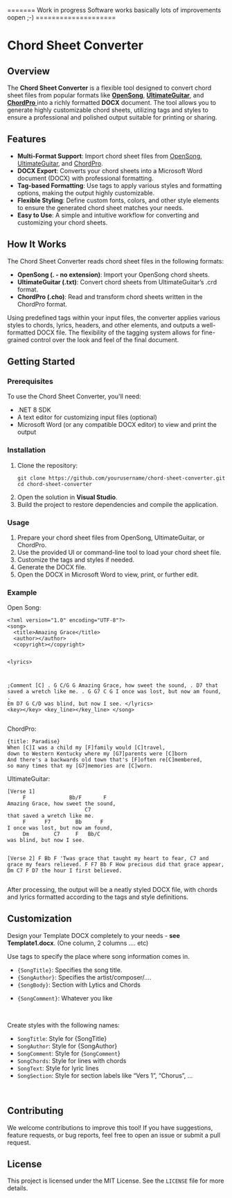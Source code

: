 ======= Work in progress Software works basically lots of improvements oopen ;-) ====================
<h1>Chord Sheet Converter</h1>
<h2>Overview</h2>
<p>The <strong>Chord Sheet Converter</strong> is a flexible tool designed to convert chord sheet files from popular formats like <a target="_blank" rel="noopener noreferrer" href="https://opensong.org/"><strong>OpenSong</strong></a>, <a target="_blank" rel="noopener noreferrer" href="https://www.ultimate-guitar.com/"><strong>UltimateGuitar</strong></a>, and <a target="_blank" rel="noopener noreferrer" href="https://www.chordpro.org/"><strong>ChordPro</strong> </a>into a richly formatted <strong>DOCX</strong> document. The tool allows you to generate highly customizable chord sheets, utilizing tags and styles to ensure a professional and polished output suitable for printing or sharing.</p>
<h2>Features</h2>
<ul>
    <li><strong>Multi-Format Support</strong>: Import chord sheet files from <a target="_blank" rel="noopener noreferrer" href="https://opensong.org/">OpenSong</a>, <a target="_blank" rel="noopener noreferrer" href="https://www.ultimate-guitar.com">UltimateGuitar</a>, and <a target="_blank" rel="noopener noreferrer" href="https://www.chordpro.org/">ChordPro</a>.</li>
    <li><strong>DOCX Export</strong>: Converts your chord sheets into a Microsoft Word document (DOCX) with professional formatting.</li>
    <li><strong>Tag-based Formatting</strong>: Use tags to apply various styles and formatting options, making the output highly customizable.</li>
    <li><strong>Flexible Styling</strong>: Define custom fonts, colors, and other style elements to ensure the generated chord sheet matches your needs.</li>
    <li><strong>Easy to Use</strong>: A simple and intuitive workflow for converting and customizing your chord sheets.</li>
</ul>
<h2>How It Works</h2>
<p>The Chord Sheet Converter reads chord sheet files in the following formats:</p>
<ul>
    <li><strong>OpenSong (. - no extension)</strong>: Import your OpenSong chord sheets.</li>
    <li><strong>UltimateGuitar (.txt)</strong>: Convert chord sheets from UltimateGuitar’s .crd format.</li>
    <li><strong>ChordPro (.cho)</strong>: Read and transform chord sheets written in the ChordPro format.</li>
</ul>
<p>Using predefined tags within your input files, the converter applies various styles to chords, lyrics, headers, and other elements, and outputs a well-formatted DOCX file. The flexibility of the tagging system allows for fine-grained control over the look and feel of the final document.</p>
<h2>Getting Started</h2>
<h3>Prerequisites</h3>
<p>To use the Chord Sheet Converter, you'll need:</p>
<ul>
    <li>.NET 8 SDK</li>
    <li>A text editor for customizing input files (optional)</li>
    <li>Microsoft Word (or any compatible DOCX editor) to view and print the output</li>
</ul>
<h3>Installation</h3>
<ol>
    <li>
        <p>Clone the repository:</p>
        <pre><code class="language-plaintext">git clone https://github.com/yourusername/chord-sheet-converter.git
cd chord-sheet-converter
</code></pre>
    </li>
    <li>Open the solution in <strong>Visual Studio</strong>.</li>
    <li>Build the project to restore dependencies and compile the application.</li>
</ol>
<h3>Usage</h3>
<ol>
    <li>Prepare your chord sheet files from OpenSong, UltimateGuitar, or ChordPro.</li>
    <li>Use the provided UI or command-line tool to load your chord sheet file.</li>
    <li>Customize the tags and styles if needed.</li>
    <li>Generate the DOCX file.</li>
    <li>Open the DOCX in Microsoft Word to view, print, or further edit.</li>
</ol>
<h3>Example</h3>
<p>Open Song:</p>
<pre><code class="language-plaintext">&lt;?xml version="1.0" encoding="UTF-8"?&gt;
&lt;song&gt;
  &lt;title&gt;Amazing Grace&lt;/title&gt;
  &lt;author&gt;&lt;/author&gt;
  &lt;copyright&gt;&lt;/copyright&gt;

  &lt;lyrics&gt;
 
 ;Comment
[C]
.     G              C/G        G
 Amazing Grace, how sweet the sound,
.                         D7
 that saved a wretch like me.
.     G      G7        C       G
 I once was lost, but now am found,
.     Em        D7     G   C/D
 was blind, but now I see.
  &lt;/lyrics&gt;
  &lt;key&gt;&lt;/key&gt;
  &lt;key_line&gt;&lt;/key_line&gt;
&lt;/song&gt;
</code></pre>
<p>ChordPro:</p>
<pre><code class="language-plaintext">{title: Paradise}
When [C]I was a child my [F]family would [C]travel,
down to Western Kentucky where my [G7]parents were [C]born
And there's a backwards old town that's [F]often re[C]membered,
so many times that my [G7]memories are [C]worn.</code></pre>
<p>UltimateGuitar:</p>
<pre><code class="language-plaintext">[Verse 1]
     F              Bb/F       F
Amazing Grace, how sweet the sound,
                         C7
that saved a wretch like me.
     F      F7        Bb      F
I once was lost, but now am found,
     Dm        C7     F   Bb/C
was blind, but now I see.

[Verse 2]
       F                    Bb       F
'Twas grace that taught my heart to fear,
                      C7
and grace my fears relieved.
       F     F7        Bb      F
How precious did that grace appear, 
    Dm      C7     F      D7
the hour I first believed.
</code></pre>
<p>After processing, the output will be a neatly styled DOCX file, with chords and lyrics formatted according to the tags and style definitions.</p>
<h2>Customization</h2>
<p>Design your Template DOCX completely to your needs - <strong>see Template1.docx</strong>. (One column, 2 columns …. etc)</p>
<p>Use tags to specify the place where song information comes in.</p>
<ul>
    <li><code>{SongTitle}</code>: Specifies the song title.</li>
    <li><code>{SongAuthor}</code>: Specifies the artist/composer/….</li>
    <li><code>{SongBody}</code>: Section with Lytics and Chords</li>
    <li>
        <p><code>{SongComment}</code>: Whatever you like</p>
        <p>&nbsp;</p>
    </li>
</ul>
<p>Create styles with the following names:</p>
<ul>
    <li><code>SongTitle</code>: Style for {SongTitle}</li>
    <li><code>SongAuthor</code>: Style for {SongAuthor}</li>
    <li><code>SongComment</code>: Style for {<code>SongComment</code>}</li>
    <li><code>SongChords</code>: Style for lines with chords</li>
    <li><code>SongText</code>: Style for lyric lines</li>
    <li><code>SongSection</code>: Style for section labels like “Vers 1”, “Chorus”, …</li>
</ul>
<p>&nbsp;</p>
<h2>Contributing</h2>
<p>We welcome contributions to improve this tool! If you have suggestions, feature requests, or bug reports, feel free to open an issue or submit a pull request.</p>
<h2>License</h2>
<p>This project is licensed under the MIT License. See the <code>LICENSE</code> file for more details.</p>

